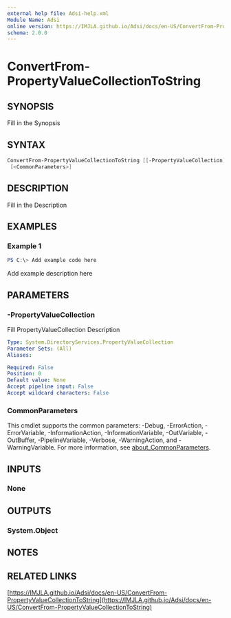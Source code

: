 ```yaml
---
external help file: Adsi-help.xml
Module Name: Adsi
online version: https://IMJLA.github.io/Adsi/docs/en-US/ConvertFrom-PropertyValueCollectionToString
schema: 2.0.0
---
```


# ConvertFrom-PropertyValueCollectionToString

## SYNOPSIS
Fill in the Synopsis

## SYNTAX

```powershell
ConvertFrom-PropertyValueCollectionToString [[-PropertyValueCollection] <PropertyValueCollection>]
 [<CommonParameters>]
```

## DESCRIPTION
Fill in the Description

## EXAMPLES

### Example 1
```powershell
PS C:\> Add example code here
```

Add example description here

## PARAMETERS

### -PropertyValueCollection
Fill PropertyValueCollection Description

```yaml
Type: System.DirectoryServices.PropertyValueCollection
Parameter Sets: (All)
Aliases:

Required: False
Position: 0
Default value: None
Accept pipeline input: False
Accept wildcard characters: False
```

### CommonParameters
This cmdlet supports the common parameters: -Debug, -ErrorAction, -ErrorVariable, -InformationAction, -InformationVariable, -OutVariable, -OutBuffer, -PipelineVariable, -Verbose, -WarningAction, and -WarningVariable. For more information, see [about_CommonParameters](http://go.microsoft.com/fwlink/?LinkID=113216).

## INPUTS

### None

## OUTPUTS

### System.Object
## NOTES

## RELATED LINKS

[https://IMJLA.github.io/Adsi/docs/en-US/ConvertFrom-PropertyValueCollectionToString](https://IMJLA.github.io/Adsi/docs/en-US/ConvertFrom-PropertyValueCollectionToString)



